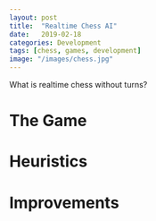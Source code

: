 ```yaml
---
layout: post
title:  "Realtime Chess AI"
date:   2019-02-18
categories: Development
tags: [chess, games, development]
image: "/images/chess.jpg"
---
```


What is realtime chess without turns?

# The Game

# Heuristics

# Improvements
